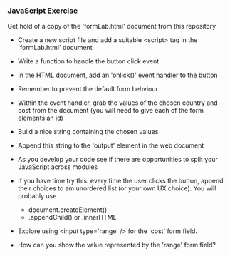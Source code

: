 ### JavaScript Exercise
Get hold of a copy of the 'formLab.html' document from this repository
* Create a new script file and add a suitable &lt;script&gt; tag in the 'formLab.html' document
* Write a function to handle the button click event
* In the HTML document, add an 'onlick()' event handler to the button
* Remember to prevent the default form behviour

* Within the event handler, grab the values of the chosen country and cost from the document (you will need to give each of the form elements an id)
* Build a nice string containing the chosen values
* Append this string to the 'output' element in the web document

* As you develop your code see if there are opportunities to split your JavaScript across modules

* If you have time try this: every time the user clicks the button, append their choices to am unordered list (or your own UX choice). You will probably use 
    * document.createElement()
    * .appendChild() or .innerHTML

* Explore using &lt;input type='range' /&gt; for the 'cost' form field. 
* How can you show the value represented by the 'range' form field?
